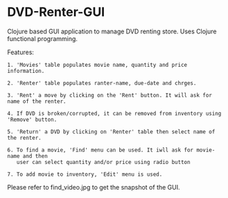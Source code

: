 # DVD-Renter-GUI 
Clojure based GUI application to manage DVD renting store. Uses Clojure functional programming.


Features:

	1. 'Movies' table populates movie name, quantity and price information.
	
	2. 'Renter' table populates ranter-name, due-date and chrges.
	
	3. 'Rent' a move by clicking on the 'Rent' button. It will ask for name of the renter.
	
	4. If DVD is broken/corrupted, it can be removed from inventory using 'Remove' button.
	
	5. 'Return' a DVD by clicking on 'Renter' table then select name of the renter.
	
	6. To find a movie, 'Find' menu can be used. It iwll ask for movie-name and then 
	   user can select quantity and/or price using radio button
	
	7. To add movie to inventory, 'Edit' menu is used.
	
	
Please refer to find_video.jpg to get the snapshot of the GUI.	

